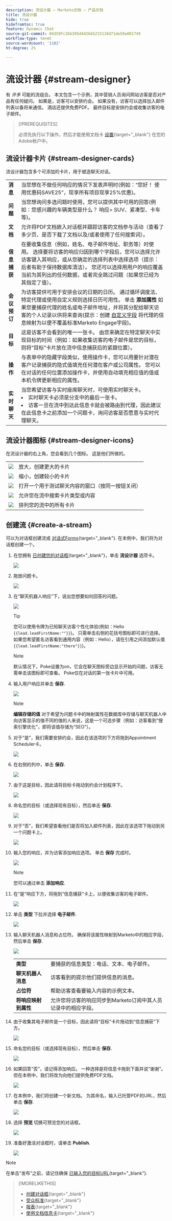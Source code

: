 ```yaml
---
description: 流设计器 — Marketo文档 — 产品文档
title: 流设计器
hide: true
hidefromtoc: true
feature: Dynamic Chat
source-git-commit: 04359fc2bb395d442bb5215118d71de59a881749
workflow-type: tm+mt
source-wordcount: '1102'
ht-degree: 2%

---
```


# 流设计器 {#stream-designer}

有 _许多_ 可能的流组合。 本文包含一个示例，其中营销人员询问网站访客是否对产品有任何疑问。 如果是，访客可以安排约会。 如果没有，访客可以选择加入邮件列表以备将来通信。 酒店还提供免费PDF。 最终目标是安排约会或收集访客的电子邮件。

>[!PREREQUISITES]
>
>必须先执行以下操作，然后才能使用文档卡 [设置](/help/marketo/product-docs/demand-generation/dynamic-chat-two/integrations/adobe-pdf-embed-api.md){target="_blank"} 在您的Adobe帐户中。

## 流设计器卡片 {#stream-designer-cards}

流设计器包含多个可添加的卡片，用于塑造聊天对话。

<table>
 <tr>
  <td><strong>消息</strong></td>
  <td>当您想在不做任何响应的情况下发表声明时(例如：“您好！ 使用优惠码SAVE25”，现享所有项目现享25%优惠)。
</td>
 </tr>
 <tr>
  <td><strong>问题</strong></td>
  <td>当您想询问多选问题时使用，您可以提供其中可用的回答(例如：您感兴趣的车辆类型是什么？ 响应= SUV、紧凑型、卡车等)。</td>
 </tr>
 <tr>
  <td><strong>文档</strong></td>
  <td>允许将PDF文档嵌入对话框并跟踪访客的文档参与活动（查看了多少页、是否下载了文档以及/或者使用了任何搜索词）。</td>
 </tr>
 <tr>
  <td><strong>信息捕获</strong></td>
  <td>在要收集信息（例如，姓名、电子邮件地址、职务等）时使用。 选择要将访客的响应归因到哪个字段后，您可以选择允许访客键入其响应，或从您确定的选择列表中选择选项（提示：后者有助于保持数据库清洁）。 您还可以选择用用户的响应覆盖当前为其列出的任何数据，或者完全跳过问题（如果您已经为其指定了值）。</td>
 </tr>
 <tr>
  <td><strong>会议预订</strong></td>
  <td>为访客提供可用于安排会议的日期的日历。 通过循环调度法、特定代理或使用自定义规则选择日历可用性。 单击 <b>添加属性</b> 如果您要捕获代理的姓名或电子邮件地址，并将其分配给聊天访客的个人记录以供将来查询(提示：创建 <a href="/help/marketo/product-docs/administration/field-management/create-a-custom-field-in-marketo.md" target="_blank">自定义字段</a> 将代理的信息映射为以便不覆盖标准Marketo Engage字段)。</td>
 </tr>
 <tr>
  <td><strong>目标</strong></td>
  <td>这是访客不会看到的唯一一张卡。 由您来确定在特定聊天中实现目标的时间（例如：如果收集访客的电子邮件是您的目标，则将“目标”卡片放在流中信息捕获后的紧跟位置）。</td>
 </tr>
 <tr>
  <td><strong>操作</strong></td>
  <td>与表单中的隐藏字段类似，使用操作卡，您可以用要针对潜在客户记录捕获的隐式值填充任何潜在客户或公司属性。 您可以在对话的任何位置添加操作卡，并使用自动填充相应值的值或本机令牌更新相应的属性。</td>
 </tr>
 <tr>
  <td><strong>实时聊天</strong></td>
  <td>当您希望访客与实时座席聊天时，可使用实时聊天卡。
  <li>实时聊天卡必须是分支中的最后一张卡。</li>
  <li>访客一旦在流中到达此信息卡就会被路由到代理，因此建议在此信息卡之前添加一个问题卡，询问访客是否愿意与实时代理聊天。</li></td>
 </tr>
</table>

## 流设计器图标 {#stream-designer-icons}

在流设计器的右上角，您会看到几个图标。 这是他们所做的。

<table>
 <tr>
  <td><img src="assets/stream-designer-1.png"></td>
  <td>放大，创建更大的卡片</td>
 </tr>
 <tr>
  <td><img src="assets/stream-designer-2.png"></td>
  <td>缩小，创建较小的卡片</td>
 </tr>
 <tr>
  <td><img src="assets/stream-designer-3.png"></td>
  <td>打开一个用于测试聊天内容的窗口（按同一按钮关闭）</td>
 </tr>
 <tr>
  <td><img src="assets/stream-designer-4.png"></td>
  <td>允许您在流中搜索卡片类型或内容</td>
 </tr>
 <tr>
  <td><img src="assets/stream-designer-5.png"></td>
  <td>排列您的流中的所有卡片</td>
 </tr>
</table>

## 创建流 {#create-a-stream}

可以为对话框创建流或 [对话式Forms](/help/marketo/product-docs/demand-generation/dynamic-chat-two/automated-chat/conversational-flow-overview.md){target="_blank"}. 在本例中，我们将为对话框创建一个。

1. 在您拥有 [已创建您的对话框](/help/marketo/product-docs/demand-generation/dynamic-chat/dialogues/create-a-dialogue.md){target="_blank"}，单击 **流设计器** 选项卡。

   ![](assets/stream-designer-6.png)

1. 拖放问题卡。

   ![](assets/stream-designer-7.png)

1. 在“聊天机器人响应”下，说出您想要如何回答的问题。

   ![](assets/stream-designer-8.png)

   >[!TIP]
   >
   >您可以使用令牌为已知聊天访客个性化体验(例如：Hello `{{lead.leadFirstName:""}}`)。 只需单击右侧的花括号图标即可进行选择。 如果您希望匿名访客看到通用内容（例如：Hello），请在引用之间添加默认值 `{{lead.leadFirstName:"there"}}`)。

   >[!NOTE]
   >
   >默认情况下，Poke设置为on，它会在聊天图标旁边显示开始的问题，访客无需单击该图标即可查看。 Poke仅在对话的第一张卡片中可用。

1. 输入用户响应并单击 **保存**.

   ![](assets/stream-designer-9.png)

   >[!NOTE]
   >
   >**编辑存储的值** 对于希望为问题卡中的映射属性在数据库中存储与聊天机器人中向访客显示的值不同的值的人来说，这是一个可选步骤（例如：访客看到“搜索引擎优化”，即将该值存储为“SEO”）。

1. 对于“是”，我们需要安排约会，因此在该选项的下方将拖到Appointment Scheduler卡。

   ![](assets/stream-designer-10.png)

1. 在右侧的列中，单击 **保存**.

   ![](assets/stream-designer-11.png)

1. 由于这是目标，因此请将目标卡拖动到约会计划程序下。

   ![](assets/stream-designer-12.png)

1. 命名您的目标（或选择现有目标），然后单击 **保存**.

   ![](assets/stream-designer-13.png)

1. 对于“否”，我们希望查看他们是否将加入邮件列表，因此在该选项下拖动到另一个问题卡上。

   ![](assets/stream-designer-14.png)

1. 输入您的响应，并为访客添加响应选项。 单击 **保存** 完成时。

   ![](assets/stream-designer-15.png)

   >[!NOTE]
   >
   >您可以通过单击 **添加响应**.

1. 在“是”响应下方，将拖到“信息捕获”卡上，以便收集访客的电子邮件。

   ![](assets/stream-designer-16.png)

1. 单击 **类型** 下拉并选择 **电子邮件**.

   ![](assets/stream-designer-17.png)

1. 输入聊天机器人消息和占位符。 确保将该属性映射到Marketo中的相应字段，然后单击 **保存**.

   ![](assets/stream-designer-18.png)

   <table>
    <tr>
     <td><strong>类型</strong></td>
     <td>要捕获的信息类型：电话、文本、电子邮件。</td>
    </tr>
    <tr>
     <td><strong>聊天机器人消息</strong></td>
     <td>访客看到的提示他们提供信息的消息。</td>
    </tr>
    <tr>
     <td><strong>占位符</strong></td>
     <td>帮助访客查看要输入内容的示例文本。</td>
    </tr>
    <tr>
     <td><strong>将响应映射到属性</strong></td>
     <td>允许您将访客的响应同步到Marketo订阅中其人员记录中的相应字段。</td>
    </tr>
   </table>

1. 由于收集其电子邮件是一个目标，因此请将“目标”卡片拖动到“信息捕获”下方。

   ![](assets/stream-designer-19.png)

1. 命名您的目标（或选择现有目标），然后单击 **保存**.

   ![](assets/stream-designer-20.png)

1. 如果回答“否”，请记得添加响应。 一种选择是将信息卡拖到下面并说“谢谢”。 但在本例中，我们将改为向他们提供免费PDF文档。

   ![](assets/stream-designer-21.png)

1. 在本例中，我们将创建一个新文档。 为其命名，输入已托管PDF的URL，然后单击 **保存**.

   ![](assets/stream-designer-22.png)

1. 选择 **预览** 切换可预览您的对话框。

   ![](assets/stream-designer-23.png)

1. 准备好激活对话框时，请单击 **Publish**.

   ![](assets/stream-designer-24.png)

>[!NOTE]
>
>在单击“发布”之前，请记住确保 [已输入您的目标URL](/help/marketo/product-docs/demand-generation/dynamic-chat/dialogues/audience-criteria.md#target){target="_blank"}.

>[!MORELIKETHIS]
>
>* [创建对话框](/help/marketo/product-docs/demand-generation/dynamic-chat/dialogues/create-a-dialogue.md){target="_blank"}
>* [受众标准](/help/marketo/product-docs/demand-generation/dynamic-chat/dialogues/audience-criteria.md){target="_blank"}
>* [报表](/help/marketo/product-docs/demand-generation/dynamic-chat/dialogues/reports.md){target="_blank"}
>* [使用文档信息卡](/help/marketo/product-docs/demand-generation/dynamic-chat/integrations/using-the-document-card.md){target="_blank"}
